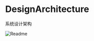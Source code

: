 # DesignArchitecture
系统设计架构

![Readme](https://github.com/RYD-Gateway/DjangoApiGateway/blob/master/images/微信图片_20210602231736.png)